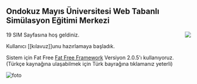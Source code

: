 ## Ondokuz Mayıs Üniversitesi Web Tabanlı Simülasyon Eğitimi Merkezi
<img src=http://b1111.hizliresim.com/r/w/tbxc.jpg align="right">

19 SIM Sayfasına hoş geldiniz.

Kullanıcı [[kılavuz]]unu hazırlamaya başladık.

Sistem için Fat Free [Fat Free Framework](http://fatfree.sourceforge.net/) Versiyon 2.0.5'ı
kullanıyoruz. (Türkçe kaynağına ulaşabilmek için Türk bayrağına tıklamanız yeterli)

![foto](https://github.com/19/sim/raw/master/public/img/503.jpg)

